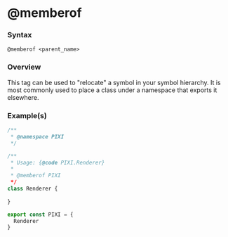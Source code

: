 # @memberof

### Syntax

`@memberof <parent_name>`

### Overview

This tag can be used to "relocate" a symbol in your symbol hierarchy. It is most commonly used to place a class under a namespace that exports it elsewhere.

### Example(s)

```js
/**
 * @namespace PIXI
 */

/**
 * Usage: {@code PIXI.Renderer}
 * 
 * @memberof PIXI
 */
class Renderer {
  
}

export const PIXI = {
  Renderer
}
```
